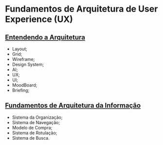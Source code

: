 # Fundamentos de Arquitetura de User Experience (UX)

## [Entendendo a Arquitetura](./01_introArquitetura.md)

- Layout;
- Grid;
- Wireframe;
- Design System;
- AI;
- UX;
- UI;
- MoodBoard;
- Briefing;

## [Fundamentos de Arquitetura da Informação](./02_arquiteturaInfo.md)

- Sistema da Organização;
- Sistema de Navegação;
- Modelo de Compra;
- Sistema de Rotulação;
- Sistema de Busca.
